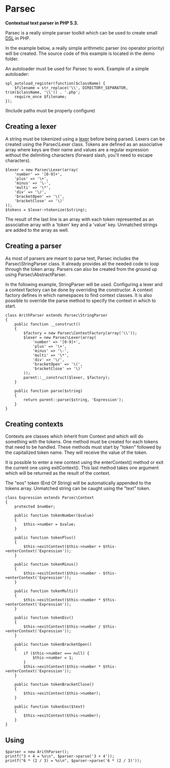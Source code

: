 # Parsec

**Contextual text parser in PHP 5.3.**

Parsec is a really simple parser toolkit which can be used to create small [DSL](http://en.wikipedia.org/wiki/Domain-specific_language) in PHP.

In the example below, a really simple arithmetic parser (no operator priority) will be created. 
The source code of this example is located in the demo folder.

An autoloader must be used for Parsec to work. Example of a simple autoloader:

    spl_autoload_register(function($className) {
        $filename = str_replace('\\', DIRECTORY_SEPARATOR, trim($className, '\\')) . '.php';
        require_once $filename;
    });

(Include paths must be properly configure)

## Creating a lexer

A string must be tokenized using a [lexer](http://en.wikipedia.org/wiki/Lexical_analysis) before being parsed.
Lexers can be created using the Parsec\Lexer class. Tokens are defined as an associative array where keys are their name and values are a regular expression without the delimiting characters (forward slash, you'll need to escape characters).

    $lexer = new Parsec\Lexer(array(
        'number' => '[0-9]+',
        'plus' => '\+',
        'minus' => '\-',
        'multi' => '\*',
        'div' => '\/',
        'bracketOpen' => '\(',
        'bracketClose' => '\)'
    ));
    $tokens = $lexer->tokenize($string);

The result of the last line is an array with each token represented as an associative array with a 'token' key and a 'value' key. Unmatched strings are added to the array as well.

## Creating a parser

As most of parsers are meant to parse text, Parsec includes the Parsec\StringParser class. It already provides all the needed code to loop through the token array. Parsers can also be created from the ground up using Parsec\AbstractParser.

In the following example, StringParser will be used. Configuring a lexer and a context factory can be done by overriding the constructor. A context factory defines in which namespaces to find context classes. It is also possible to override the parse method to specify the context in which to start.

    class ArithParser extends Parsec\StringParser
    {
        public function __construct()
        {
            $factory = new Parsec\ContextFactory(array('\\'));
            $lexer = new Parsec\Lexer(array(
                'number' => '[0-9]+',
                'plus' => '\+',
                'minus' => '\-',
                'multi' => '\*',
                'div' => '\/',
                'bracketOpen' => '\(',
                'bracketClose' => '\)'
            ));
            parent::__construct($lexer, $factory);
        }
        
        public function parse($string)
        {
            return parent::parse($string, 'Expression');
        }
    }

## Creating contexts

Contexts are classes which inherit from Context and which will do something with the tokens. One method must be created for each tokens that need to be handled. These methods must start by "token" followed by the capitalized token name. They will receive the value of the token.

It is possible to enter a new context using the enterContext() method or exit the current one using exitContext().
This last method takes one argument which will be returned as the result of the context.

The "eos" token (End Of String) will be automatically appended to the tokens array. Unmatched string can be caught using the "text" token.

    class Expression extends Parsec\Context
    {
        protected $number;
        
        public function tokenNumber($value)
        {
            $this->number = $value;
        }
        
        public function tokenPlus()
        {
            $this->exitContext($this->number + $this->enterContext('Expression'));
        }
        
        public function tokenMinus()
        {
            $this->exitContext($this->number - $this->enterContext('Expression'));
        }
        
        public function tokenMulti()
        {
            $this->exitContext($this->number * $this->enterContext('Expression'));
        }
        
        public function tokenDiv()
        {
            $this->exitContext($this->number / $this->enterContext('Expression'));
        }
        
        public function tokenBracketOpen()
        {
            if ($this->number === null) {
                $this->number = 1;
            }
            $this->exitContext($this->number * $this->enterContext('Expression'));
        }
        
        public function tokenBracketClose()
        {
            $this->exitContext($this->number);
        }
        
        public function tokenEos($text)
        {
            $this->exitContext($this->number);
        }
    }
    
## Using

    $parser = new ArithParser();
    printf("3 + 4 = %s\n", $parser->parse('3 + 4'));
    printf("6 * (2 / 3) = %s\n", $parser->parse('6 * (2 / 3)'));
    

